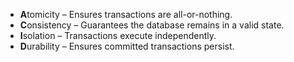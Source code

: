 - **A**tomicity – Ensures transactions are all-or-nothing.
- **C**onsistency – Guarantees the database remains in a valid state.
- **I**solation – Transactions execute independently.
- **D**urability – Ensures committed transactions persist.